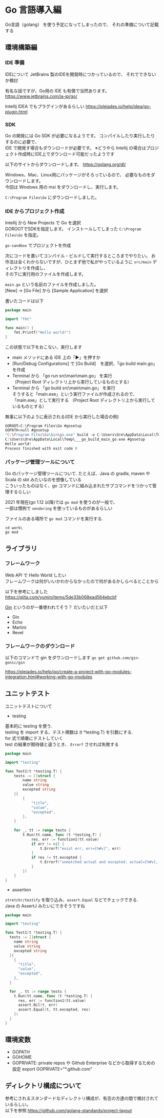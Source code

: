 # Go 言語導入編

Go言語（golang） を使う予定になってしまったので、
それの準備について記載する

## 環境構築編
### IDE 準備

IDEについて
JetBrains 製のIDEを開発時につかっているので、
それでできないか検討

有名な話ですが、Go用の IDE も有償で当然あります。
https://www.jetbrains.com/ja-jp/go/

Intellij IDEA でもプラグインがあるらしい
https://pleiades.io/help/idea/go-plugin.html

### SDK

Go の開発には Go SDK が必要になるようです。
コンパイルしたり実行したりするのに必要で、  
IDE で開発す場合もダウンロードが必要です。
※どうやら Intellij の場合はプロジェクト作成時にIDE上でダウンロード可能だったようです

以下のサイトからダウンロードします。
https://golang.org/dl/

Windows、Mac、Linux用にパッケージがそろっているので、
必要なものをダウンロードします。  
今回は Windows 用の msi をダウンロードし、実行します。

`C:\Program Files\Go` にダウンロードしました。

### IDE からプロジェクト作成

Intellij から New Projects で Go を選択  
GOROOTでSDKを指定します。
インストールしてしまった `C:\Program Files\Go` を指定。

`go-sandbox` でプロジェクトを作成

次にコードを書いてコンパイル・ビルドして実行するところまでやりたい。
お作法は全くわからないですが、ひとまず他で私がやっているように `src/main` ディレクトリを作成し、  
その下に実行用のファイルを作成します。  

`main.go` という名前のファイルを作成しました。  
[New] -> [Go File] から [Sample Application] を選択  

書いたコードは以下
```go
package main

import "fmt"

func main() {
	fmt.Printf("Hello world!")
}
```

この状態で以下をおこない、実行します
- main メソッドにある IDE 上の「▶」を押すか
- [Run/Debug Configurations] で [Go Build]　を選択、「go build main.go」 を作成
- Terminal から 「go run src\main\main.go」 を実行   
  （Project Root ディレクトリ上から実行しているものとする）
- Terminal から 「go build src\main\main.go」 を実行  
  そうすると「main.exe」という実行ファイルが作成されるので、「main.exe」として実行する
  （Project Root ディレクトリ上から実行しているものとする）

無事に以下のように表示される(IDE から実行した場合の例)
```go
GOROOT=C:\Program Files\Go #gosetup
GOPATH=null #gosetup
"C:\Program Files\Go\bin\go.exe" build -o C:\Users\Ore\AppData\Local\Temp\___go_build_main_go.exe C:/Users/Ore/work/go/go-sandbox/src/main/main.go #gosetup
C:\Users\Ore\AppData\Local\Temp\___go_build_main_go.exe #gosetup
Hello world!
Process finished with exit code 0
```

### パッケージ管理ツールについて

Go のパッケージ管理ツールについて.
たとえば、Java の gradle, maven や Scala の sbt みたいなのを想像している  
こういったものはなく、go コマンドに組み込まれたサブコマンドをつかって管理するらしい  

2021 年現在(go 1.12 以降)では `go mod` を使うのが一般で、  
一部は慣例で `vendoring` を使っているものがあるらしい

ファイルのある場所で `go mod` コマンドを実行する.  
```shell
cd work\
go mod
```

## ライブラリ
### フレームワーク

Web API で Hello World したい  
フレームワークは何がいいかわからなかったので何があるかしらべるとことから

以下を参考にしました
https://qiita.com/yumin/items/5de33b068ead564ebcbf

[Gin](https://github.com/gin-gonic/gin) というのが一番使われてそう？
だいたいだと以下
- Gin
- Echo
- Martini
- Revel

### フレームワークのダウンロード

以下のコマンドで gin をダウンロードします
`go get github.com/gin-gonic/gin`

https://pleiades.io/help/go/create-a-project-with-go-modules-integration.html#working-with-go-modules

## ユニットテスト

ユニットテストについて

- testing

基本的に testing を使う.  
testing を import する、テスト関数は (t *testing.T) を引数にする.  
for 式で順番にテストしていく  
test の結果が期待値と違うとき、 `Errorf` させれば失敗する  

```go
package main

import "testing"

func Test1(t *testing.T) {
	tests := []struct {
		name string
		value string
		excepted string
    }{
        {
            "title",
            "value",
            "excepted",
        },
    }
    
    for _, tt := range tests {
        t.Run(tt.name, func (t *testing.T) {
            res, err := function1(tt.value)
            if err != nil {
                t.Errorf("exist err, err=[%#v]", err)
            }
            if res != tt.excepted {
                t.Errorf("unmatched actual and excepted. actual=[%#v], excepted=[%#v]", res, tt.excepted)
            }
        })
    }
}
```

- assertion

`stretchr/testify` を取り込み、`assert.Equal` などでチェックできる.  
Java の AssertJ みたいにできそうですね  

```go
package main

import "testing"

func Test1(t *testing.T) {
  tests := []struct {
    name string
    value string
    excepted string
  }{
    {
      "title",
      "value",
      "excepted",
    },
  }

  for _, tt := range tests {
    t.Run(tt.name, func (t *testing.T) {
      res, err := function1(tt.value)
      assert.Nil(t, err)
      assert.Equal(t, tt.excepted, res)
    })
  }	  
}
```

## 環境変数

- GOPATH
- GOHOME
- GOPRIVATE: private repos や Github Enterprise などから取得するための設定
  export GOPRIVATE="*.github.com"

## ディレクトリ構成について

参考にされるスタンダードなディレクトリ構成が、有志の方達の間で検討されているらしい。  
以下を参照
https://github.com/golang-standards/project-layout
